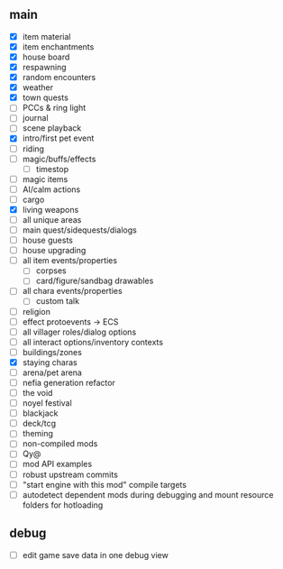 ## main
- [x] item material
- [x] item enchantments
- [x] house board
- [x] respawning
- [x] random encounters
- [x] weather
- [x] town quests
- [ ] PCCs & ring light
- [ ] journal
- [ ] scene playback
- [x] intro/first pet event
- [ ] riding
- [ ] magic/buffs/effects
  + [ ] timestop
- [ ] magic items
- [ ] AI/calm actions
- [ ] cargo
- [x] living weapons
- [ ] all unique areas
- [ ] main quest/sidequests/dialogs
- [ ] house guests
- [ ] house upgrading
- [ ] all item events/properties
  + [ ] corpses
  + [ ] card/figure/sandbag drawables
- [ ] all chara events/properties
  + [ ] custom talk
- [ ] religion
- [ ] effect protoevents -> ECS
- [ ] all villager roles/dialog options
- [ ] all interact options/inventory contexts
- [ ] buildings/zones
- [x] staying charas
- [ ] arena/pet arena
- [ ] nefia generation refactor
- [ ] the void
- [ ] noyel festival
- [ ] blackjack
- [ ] deck/tcg
- [ ] theming
- [ ] non-compiled mods
- [ ] Qy@
- [ ] mod API examples
- [ ] robust upstream commits
- [ ] "start engine with this mod" compile targets
- [ ] autodetect dependent mods during debugging and mount resource folders for hotloading

## debug
- [ ] edit game save data in one debug view
